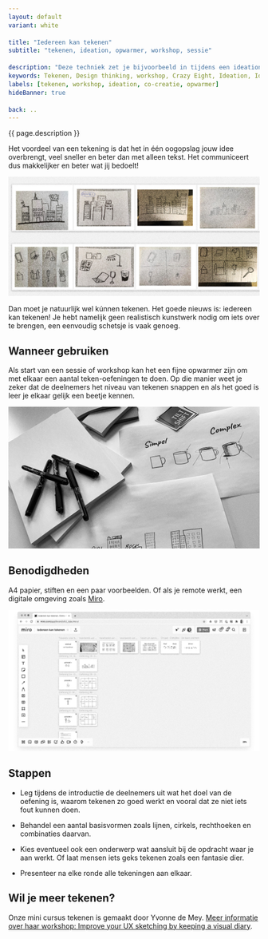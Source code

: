 ```yaml
---
layout: default
variant: white

title: "Iedereen kan tekenen"
subtitle: "tekenen, ideation, opwarmer, workshop, sessie"

description: "Deze techniek zet je bijvoorbeeld in tijdens een ideation met crazy-8, of bij het uitwerken van concepten."
keywords: Tekenen, Design thinking, workshop, Crazy Eight, Ideation, Ideeën, How to, uitleg, instructie
labels: [tekenen, workshop, ideation, co-creatie, opwarmer]
hideBanner: true

back: ..
---
```

{{ page.description }}

Het voordeel van een tekening is dat het in één oogopslag jouw idee overbrengt, veel sneller en beter dan met alleen tekst. Het communiceert dus makkelijker en beter wat jij bedoelt!

<div class="article-image">
    <img src="/assets/img/materialen/mini-workshop-iedereen-kan-tekenen.jpg">
</div>

Dan moet je natuurlijk wel kúnnen tekenen. Het goede nieuws is: iedereen kan tekenen! Je hebt namelijk geen realistisch kunstwerk nodig om iets over te brengen, een eenvoudig schetsje is vaak genoeg.

## Wanneer gebruiken

Als start van een sessie of workshop kan het een fijne opwarmer zijn om met elkaar een aantal teken-oefeningen te doen. Op die manier weet je zeker dat de deelnemers het niveau van tekenen snappen en als het goed is leer je elkaar gelijk een beetje kennen.

<div class="article-image">
    <img src="/assets/img/materialen/benodigheden-teken-workshop.jpg">
</div>

## Benodigdheden

A4 papier, stiften en een paar voorbeelden. Of als je remote werkt, een digitale omgeving zoals [Miro](https://miro.com/).

<div class="article-image">
    <img src="/assets/img/materialen/Miro-board-workshop-iedereen-kan-tekenen.jpg">
</div>

## Stappen

- Leg tijdens de introductie de deelnemers uit wat het doel van de oefening is, waarom tekenen zo goed werkt en vooral dat ze niet iets fout kunnen doen. 

- Behandel een aantal basisvormen zoals lijnen, cirkels, rechthoeken en combinaties daarvan. 

- Kies eventueel ook een onderwerp wat aansluit bij de opdracht waar je aan werkt. Of laat mensen iets geks tekenen zoals een fantasie dier.

- Presenteer na elke ronde alle tekeningen aan elkaar.

 
## Wil je meer tekenen?

Onze mini cursus tekenen is gemaakt door Yvonne de Mey. [Meer informatie over haar workshop: Improve your UX sketching by keeping a visual diary](https://sites.google.com/kazenda.nl/workshops/).
